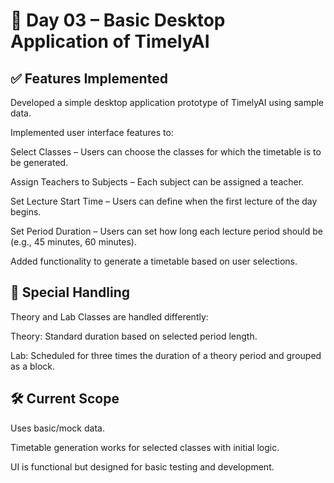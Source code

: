 # 📅 Day 03 – Basic Desktop Application of TimelyAI
## ✅ Features Implemented
Developed a simple desktop application prototype of TimelyAI using sample data.

Implemented user interface features to:

Select Classes – Users can choose the classes for which the timetable is to be generated.

Assign Teachers to Subjects – Each subject can be assigned a teacher.

Set Lecture Start Time – Users can define when the first lecture of the day begins.

Set Period Duration – Users can set how long each lecture period should be (e.g., 45 minutes, 60 minutes).

Added functionality to generate a timetable based on user selections.

## 🧪 Special Handling
Theory and Lab Classes are handled differently:

Theory: Standard duration based on selected period length.

Lab: Scheduled for three times the duration of a theory period and grouped as a block.

## 🛠 Current Scope
Uses basic/mock data.

Timetable generation works for selected classes with initial logic.

UI is functional but designed for basic testing and development.
